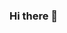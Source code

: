 ### Hi there 👋

<!--
**anaclarachaves/anaclarachaves** is a ✨ _special_ ✨ repository because its `README.md` (this file) appears on your GitHub profile.

<img align="right" width="400" height="400" src="coloque_o_link_de_uma_foto_ou_gif_aqui">
 
# Welcome!
 
## I'm SEU NOME AQUI!
 
… Insira suas descrições aqui!
 
 
## About me 
[![Github Badge](https://img.shields.io/badge/-Github-000?style=flat-square&logo=Github&logoColor=white&link=link_do_seu_perfil_no_github)](https://github.com/anaclarachaves)
[![Linkedin Badge](https://img.shields.io/badge/-LinkedIn-blue?style=flat-square&logo=Linkedin&logoColor=white&link=https://www.linkedin.com/in/anaclarachaves/)](link_do_seu_perfil_no_linkedin)
[![Gmail Badge](https://img.shields.io/badge/-Gmail-c14438?style=flat-square&logo=Gmail&logoColor=white&link=mailto:aclarachavess@gmail.com)](mailto:aclarachavess@gmail.com)
 
- Thanks for visiting. 
 
- Enjoy it!! o/
